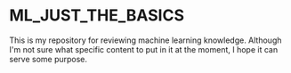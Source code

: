 # ML_JUST_THE_BASICS

This is my repository for reviewing machine learning knowledge. Although I'm not sure what specific content to put in it at the moment, I hope it can serve some purpose.